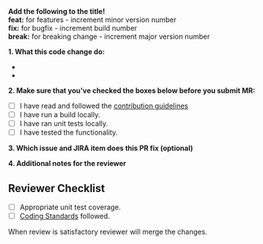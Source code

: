 **Add the following to the title!**  
**feat:** for features - increment minor version number  
**fix:** for bugfix - increment build number  
**break:** for breaking change - increment major version number  
  
  

**1. What this code change do:**

-

-

**2. Make sure that you've checked the boxes below before you submit MR:**

- [ ] I have read and followed the [contribution guidelines](../../contributing.md)
- [ ] I have run a build locally.
- [ ] I have ran unit tests locally.
- [ ] I have tested the functionality.

**3. Which issue and JIRA item does this PR fix (optional)**

**4. Additional notes for the reviewer**

## Reviewer Checklist

- [ ] Appropriate unit test coverage.
- [ ] [Coding Standards](../contribution_guidelines/coding_standards.md) followed.

When review is satisfactory reviewer will merge the changes.
